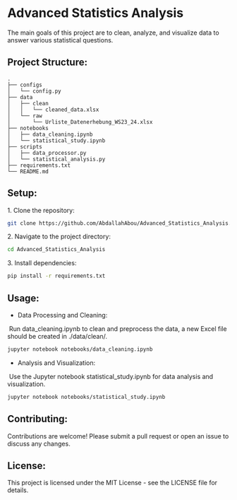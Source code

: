 # Advanced Statistics Analysis

The main goals of this project are to clean, analyze, and visualize data to answer various statistical questions.

## Project Structure:

```
.
├── configs
│   └── config.py
├── data
│   ├── clean
│   │   └── cleaned_data.xlsx
│   └── raw
│       └── Urliste_Datenerhebung_WS23_24.xlsx
├── notebooks
│   ├── data_cleaning.ipynb
│   └── statistical_study.ipynb
├── scripts
│   ├── data_processor.py
│   └── statistical_analysis.py
├── requirements.txt
└── README.md
```

## Setup:

1\. Clone the repository:

```bash
git clone https://github.com/AbdallahAbou/Advanced_Statistics_Analysis.git
```

2\. Navigate to the project directory:

```bash
cd Advanced_Statistics_Analysis
```

3\. Install dependencies:

```bash
pip install -r requirements.txt
```

## Usage:

- Data Processing and Cleaning:

 Run data_cleaning.ipynb to clean and preprocess the data, a new Excel file should be created in ./data/clean/.

```bash
jupyter notebook notebooks/data_cleaning.ipynb 
```

- Analysis and Visualization:

 Use the Jupyter notebook statistical_study.ipynb for data analysis and visualization.

```bash
jupyter notebook notebooks/statistical_study.ipynb
```

## Contributing:

Contributions are welcome! Please submit a pull request or open an issue to discuss any changes.

## License:
    
This project is licensed under the MIT License - see the LICENSE file for details.
